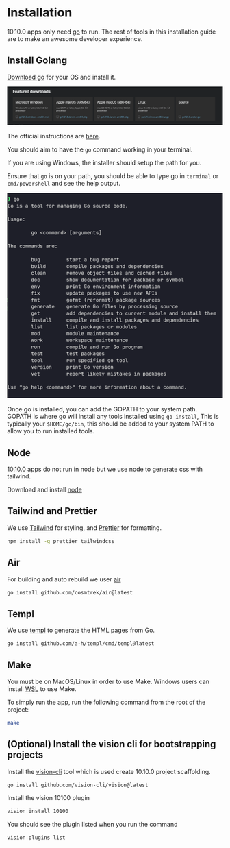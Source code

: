 # Installation

10.10.0 apps only need [go](https://go.dev/) to run. The rest of tools in this installation guide are to make an awesome developer experience.

## Install Golang

[Download go](https://go.dev/dl/) for your OS and install it.

![Go](../img/go_download.png)

The official instructions are [here](https://go.dev/doc/install).

You should aim to have the `go` command working in your terminal.

If you are using Windows, the installer should setup the path for you.

Ensure that `go` is on your path, you should be able to type go in `terminal` or `cmd/powershell` and see the help output.

![Go](../img/go_cmd.png)

Once go is installed, you can add the GOPATH to your system path. GOPATH is where go will install any tools installed using `go install`, This is typically your `$HOME/go/bin`, this should be added to your system PATH to allow you to run installed tools.

## Node

10.10.0 apps do not run in node but we use node to generate css with tailwind.

Download and install [node](https://nodejs.org/en/download)

## Tailwind and Prettier

We use [Tailwind](https://tailwindcss.com/) for styling, and [Prettier](https://prettier.io/) for formatting.

```bash
npm install -g prettier tailwindcss
```

## Air

For building and auto rebuild we user [air](https://github.com/cosmtrek/air)

```bash
go install github.com/cosmtrek/air@latest
```

## Templ

We use [templ](https://templ.guide/) to generate the HTML pages from Go.

```bash
go install github.com/a-h/templ/cmd/templ@latest
```

## Make

You must be on MacOS/Linux in order to use Make. Windows users can install [WSL](https://learn.microsoft.com/en-us/windows/wsl/install) to use Make.

To simply run the app, run the following command from the root of the project:

```bash
make
```

## (Optional) Install the vision cli for bootstrapping projects

Install the [vision-cli](https://github.com/vision-cli) tool which is used create 10.10.0 project scaffolding.

```bash
go install github.com/vision-cli/vision@latest
```

Install the vision 10100 plugin

```bash
vision install 10100
```

You should see the plugin listed when you run the command

```bash
vision plugins list
```

